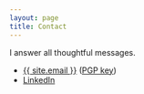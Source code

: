 ```yaml
---
layout: page
title: Contact
---
```


<p>I answer all thoughtful messages.</p>

<ul class="nav">
  <li><a href="mailto:{{ site.email }}">{{ site.email }}</a> (<a href="/assets/publickey.michael@cypher.codes.asc">PGP key</a>)</li>
  <li><a href="https://www.linkedin.com/in/{{ site.linkedin_username}}">LinkedIn</a></li>
</ul>
